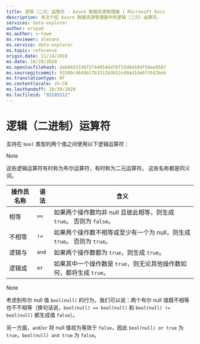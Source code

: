 ```yaml
---
title: 逻辑（二元）运算符 - Azure 数据资源管理器 | Microsoft Docs
description: 本文介绍 Azure 数据资源管理器中的逻辑（二元）运算符。
services: data-explorer
author: orspod
ms.author: v-tawe
ms.reviewer: alexans
ms.service: data-explorer
ms.topic: reference
origin.date: 11/14/2018
ms.date: 10/29/2020
ms.openlocfilehash: dab0433336f57440544dfbf25d84184f50ae9587
ms.sourcegitcommit: 93309cd649b17b3312b3b52cd9ad1de6f3542beb
ms.translationtype: HT
ms.contentlocale: zh-CN
ms.lasthandoff: 10/30/2020
ms.locfileid: "93105512"
---
```

# <a name="logical-binary-operators"></a>逻辑（二进制）运算符

支持在 `bool` 类型的两个值之间使用以下逻辑运算符：

> [!NOTE]
> 这些逻辑运算符有时称为布尔运算符，有时称为二元运算符。 这些名称都是同义词。

|操作员名称|语法|含义|
|-------------|------|-------|
|相等     |`==`  |如果两个操作数均非 null 且彼此相等，则生成 `true`。 否则为 `false`。|
|不相等   |`!=`  |如果两个操作数不相等或至少有一个为 null，则生成 `true`。 否则为 `true`。|
|逻辑与  |`and` |如果两个操作数都为 `true`，则生成 `true`。|
|逻辑或   |`or`  |如果其中一个操作数是 `true`，则无论其他操作数如何，都将生成 `true`。|

> [!NOTE]
> 考虑到布尔 null 值 `bool(null)` 的行为，我们可以说：两个布尔 null 值既不相等也不不相等（换句话说，`bool(null) == bool(null)` 和 `bool(null) != bool(null)` 都生成值 `false`）。
>
> 另一方面，`and`/`or` 将 null 值视为等效于 `false`，因此 `bool(null) or true` 为 `true`，`bool(null) and true` 为 `false`。